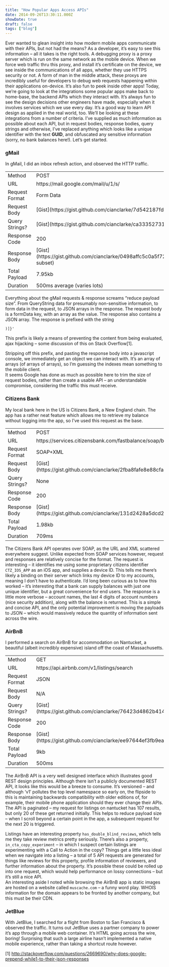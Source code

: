 ```yaml
---
title: "How Popular Apps Access APIs"
date: 2014-09-26T13:30:11.000Z
showDate: true
draft: false
tags: ["blog"]
---
```



Ever wanted to glean insight into how modern mobile apps communicate with their APIs, but not had the means? As a developer, it’s easy to see this information – all it takes is the right tools. A debugging proxy is a proxy server which is run on the same network as the mobile device. When we force web traffic thru this proxy, and install it’s certificate on the device, we see inside the communications of all apps, whether they use HTTPS security or not. A form of man in the middle attack, these proxys are incredibly useful for developers to debug web requests happening within their applications on-device. It’s also fun to peek inside other apps! Today, we’re going to look at the integrations some popular apps make back to home-base, the backend APIs which they interact with. It’s always fun to see the design decisions other engineers have made, especially when it involves services which we use every day. It’s a good way to learn API design as applied in the real world, too. We’ll be looking at these integrations from a number of criteria. I’ve supplied as much information as possible about each API, but in request bodies, response bodies, query strings and otherwise, I’ve replaced anything which looks like a unique identifier with the text **GUID**, and obfuscated any sensitive information (sorry, no bank balances here!). Let’s get started.

###  gMail

In gMail, I did an inbox refresh action, and observed the HTTP traffic.

<table border="0"><tbody><tr><td>Method</td><td>POST</td></tr><tr><td>URL</td><td>https://mail.google.com/mail/u/1/s/</td></tr><tr><td>Request Format</td><td>Form Data</td></tr><tr><td>Request Body</td><td>[Gist](https://gist.github.com/cianclarke/7d542187fd694a4b043c)</td></tr><tr><td>Query Strings?</td><td>[Gist](https://gist.github.com/cianclarke/ca3335273136060d4734)</td></tr><tr><td>Response Code</td><td>200</td></tr><tr><td>Response Body</td><td>[Gist](https://gist.github.com/cianclarke/0498affc5c0a5f72811f) (Limited subset)</td></tr><tr><td>Total Payload</td><td>7.95kb</td></tr><tr><td>Duration</td><td>500ms average (varies lots)</td></tr></tbody></table>
  
Everything about the gMail requests & response screams “reduce payload size”. From QueryString data for presumably non-sensitive information, to form data in the request, to JSON arrays in the response. The request body is a formData key, with an array as the value. The response also contains a JSON array. The response is prefixed with the string

    )]}'

This prefix is likely a means of preventing the content from being evaluated, ajax hijacking – some discussion of this on Stack Overflow[1].

Stripping off this prefix, and pasting the response body into a javascript console, we immediately get an object we can interact with. It’s an array of arrays (of arrays of arrays), so I’m guessing the indexes mean something to the mobile client.  
 It seems Google has done as much as possible here to trim the size of request bodies, rather than create a usable API – an understandable compromise, considering the traffic this must receive.

###  Citizens Bank

My local bank here in the US is Citizens Bank, a New England chain. The app has a rather neat feature which allows me to retrieve my balance without logging into the app, so I’ve used this request as the base.

<table border="0"><tbody><tr><td>Method</td><td>POST</td></tr><tr><td>URL</td><td>https://services.citizensbank.com/fastbalance/soap/balances</td></tr><tr><td>Request Format</td><td>SOAP+XML</td></tr><tr><td>Request Body</td><td>[Gist](https://gist.github.com/cianclarke/2fba8fafe8e88cfab20e)</td></tr><tr><td>Query Strings?</td><td>None</td></tr><tr><td>Response Code</td><td>200</td></tr><tr><td>Response Body</td><td>[Gist](https://gist.github.com/cianclarke/131d2428a5dcd211357d)</td></tr><tr><td>Total Payload</td><td>1.98kb</td></tr><tr><td>Duration</td><td>709ms</td></tr></tbody></table>
  
The Citizens Bank API operates over SOAP, as the URL and XML scattered everywhere suggest. Unlike expected from SOAP services however, request and responses are relatively concise for the format. The request is interesting – it identifies me using some proprietary citizens identifier `CTZ_IOS_APP` as an iOS app, and supplies a device ID. This tells me there’s likely a binding on their server which links my device ID to my accounts, meaning I don’t have to authenticate. I’d long been curious as to how this worked – it’s interesting that a bank can supply balances with just one unique identifier, but a great convenience for end users. The response is a little more verbose – account names, the last 4 digits of account numbers (nice security addition), along with the balance is returned. This is a simple and concise API, and the only potential improvement is moving the payloads to JSON – which would massively reduce the quantity of information sent across the wire.

###  AirBnB

I performed a search on AirBnB for accommodation on Nantucket, a beautiful (albeit incredibly expensive) island off the coast of Massachusetts.

<table border="0"><tbody><tr><td>Method</td><td>GET</td></tr><tr><td>URL</td><td>https://api.airbnb.com/v1/listings/search</td></tr><tr><td>Request Format</td><td>JSON</td></tr><tr><td>Request Body</td><td>N/A</td></tr><tr><td>Query Strings?</td><td>[Gist](https://gist.github.com/cianclarke/76423d4862b414833eaf)</td></tr><tr><td>Response Code</td><td>200</td></tr><tr><td>Response Body</td><td>[Gist](https://gist.github.com/cianclarke/ee97644ef3fb9eabcde3)</td></tr><tr><td>Total Payload</td><td>9kb</td></tr><tr><td>Duration</td><td>500ms</td></tr></tbody></table>
  
The AirBnB API is a very well designed interface which illustrates good REST design principles. Although there isn’t a publicly documented REST API, it looks like this would be a breeze to consume. It’s versioned – and although ‘v1′ pollutes the top level namespace so early on, the flipside to this is maintaining backwards compatibility with older editions of, for example, their mobile phone application should they ever change their APIs. The API is paginated – my request for listings on nantucket has 107 results, but only 20 of these get returned initially. This helps to reduce payload size – when I scroll beyond a certain point in the app, a subsequent request for the next 20 is triggered.

Listings have an interesting property `has_double_blind_reviews`, which tells me they take review metrics pretty seriously. There’s also a property, `in_cta_copy_experiment` – in which I suspect certain listings are experimenting with a Call to Action in the copy? Things get a little less ideal when we navigate into a listing – a total of 5 API requests are generated for things like reviews for this property, profile information of reviewers, and further information about the property. It’s possible these could be rolled up into one request, which would help performance on lossy connections – but it’s still a nice API.  
 An interesting aside I noted while browsing the AirBnB app is static images are hosted on a website called `muscache.com` – a funny word play. WHOIS information for the domain appears to be fronted by another company, but this must be their CDN.

###  JetBlue

With JetBlue, I searched for a flight from Boston to San Francisco & observed the traffic. It turns out JetBlue uses a partner company to power it’s app through a mobile web container. It’s HTML going across the wire, boring! Surprising that such a large airline hasn’t implemented a native mobile experience, rather than taking a shortcut route however.

[1] http://stackoverflow.com/questions/2669690/why-does-google-prepend-while1-to-their-json-responses



